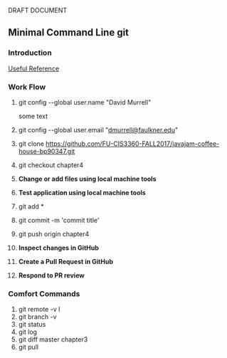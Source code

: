 DRAFT DOCUMENT
## Minimal Command Line git
### Introduction
[Useful Reference](https://github.com/GarageGames/Torque2D/wiki/Cloning-the-repo-and-working-with-Git) 

### Work Flow

1. git config --global user.name "David Murrell"

   some text  
   
1. git config --global user.email "dmurrell@faulkner.edu" 
1. git clone https://github.com/FU-CIS3360-FALL2017/javajam-coffee-house-bp90347.git  
1. git checkout chapter4  
1. **Change or add files using local machine tools**  
1. **Test application using local machine tools**
1. git add *  
1. git commit -m 'commit title'  
1. git push origin chapter4
1. **Inspect changes in GitHub**
1. **Create a Pull Request in GitHub**
1. **Respond to PR review**

### Comfort Commands

1. git remote -v l
1. git branch -v 
1. git status
1. git log
1. git diff master chapter3
1. git pull
